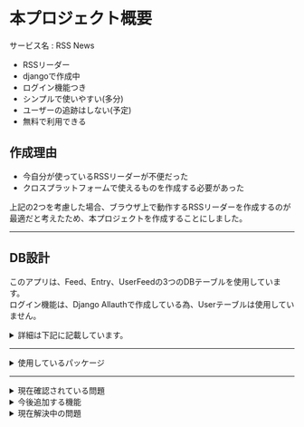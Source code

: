 # 本プロジェクト概要
サービス名 : RSS News<br>
- RSSリーダー
- djangoで作成中
- ログイン機能つき
- シンプルで使いやすい(多分)
- ユーザーの追跡はしない(予定)
- 無料で利用できる

## 作成理由
- 今自分が使っているRSSリーダーが不便だった
- クロスプラットフォームで使えるものを作成する必要があった

上記の2つを考慮した場合、ブラウザ上で動作するRSSリーダーを作成するのが最適だと考えたため、本プロジェクトを作成することにしました。

***
## DB設計
このアプリは、Feed、Entry、UserFeedの3つのDBテーブルを使用しています。<br>
ログイン機能は、Django Allauthで作成している為、Userテーブルは使用していません。<br>
<details><summary>詳細は下記に記載しています。</summary>

### Feedモデル
RSSフィードの情報を保存するためのモデルです。以下の属性が定義されています：
- `url`: フィードのURL。URLField型で、一意性が強制されます。
- `title`: フィードのタイトル。CharField型で、最大長は50文字です。
- `description`: フィードの説明。TextField型で、空白またはnull値が許可されます。

### Entryモデル
フィード内のエントリを表すモデルです。以下の属性が定義されています：
- `feed`: フィード。ForeignKey型で、Feedモデルと関連付けられます。
- `title`: エントリのタイトル。CharField型で、最大長は50文字です。
- `link`: エントリのリンク。URLField型です。
- `summary`: エントリの要約。TextField型です。
- `pub_date`: エントリの公開日時。DateTimeField型です。

### Subscriptionモデル
ユーザーが購読しているフィードを表すモデルです。以下の属性が定義されています：
- `user`: ユーザー。ForeignKey型で、django.contrib.auth.models.Userモデルと関連付けられます。
- `feed`: フィード。ForeignKey型で、Feedモデルと関連付けられます。

</details>

***

<details><summary>使用しているパッケージ</summary>

[Allauth](https://pypi.org/project/django-allauth/)<br>
[feedparser](https://pypi.org/project/feedparser/)<br>
[django-crispy-forms](https://pypi.org/project/django-crispy-forms/)<br>
[django-bootstrap5](https://pypi.org/project/django-bootstrap5/)<br>
[django_feedparser](https://pypi.org/project/django-feedparser/)<br>
[django-environ](https://pypi.org/project/django-environ/)<br>

リンク先は[PyPI](https://pypi.org/)のURLとなっています。
</details>

***

<details><summary>現在確認されている問題</summary>

- フィードが更新されない
- アカウントの削除ができない
</details>

<details><summary>今後追加する機能</summary>

- アカウントの削除機能を追加する<br>
- アカウントを削除するページを作成する<br>
</details>


<details><summary>現在解決中の問題</summary>

- フィードの更新されない
- 現在
</details>